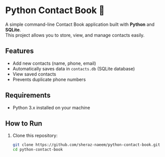 # Python Contact Book 📖

A simple command-line Contact Book application built with **Python** and **SQLite**.  
This project allows you to store, view, and manage contacts easily.

## Features
- Add new contacts (name, phone, email)
- Automatically saves data in `contacts.db` (SQLite database)
- View saved contacts
- Prevents duplicate phone numbers

## Requirements
- Python 3.x installed on your machine

## How to Run
1. Clone this repository:
   ```bash
   git clone https://github.com/sheraz-naeem/python-contact-book.git
   cd python-contact-book 
